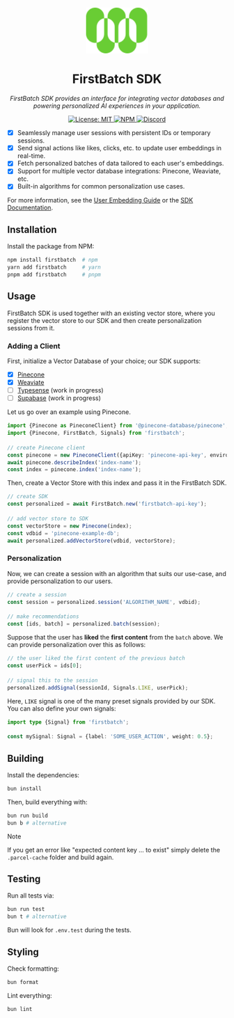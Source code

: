 <p align="center">
  <!-- <img src="https://raw.githubusercontent.com/firstbatchxyz/firstbatch-sdk-ts/master/logo.svg" alt="logo" width="142"> -->
  <img src="./logo.svg" alt="logo" width="142">
</p>

<p align="center">
  <h1 align="center">
    FirstBatch SDK
  </h1>
  <p align="center">
    <i>FirstBatch SDK provides an interface for integrating vector databases and powering personalized AI experiences in your application.</i>
  </p>
</p>

<p align="center">
    <a href="https://opensource.org/licenses/MIT" target="_blank">
        <img alt="License: MIT" src="https://img.shields.io/badge/license-MIT-7CB9E8.svg">
    </a>
    <a href="https://www.npmjs.com/package/firstbatch" target="_blank">
        <img alt="NPM" src="https://img.shields.io/npm/v/firstbatch?logo=npm&color=CB3837">
    </a>
    <!-- <a href="./.github/workflows/test.yml" target="_blank">
        <img alt="Workflow: Tests" src="https://github.com/firstbatchxyz/firstbatch-sdk-ts/actions/workflows/test.yml/badge.svg?branch=master">
    </a> -->
    <a href="https://discord.gg/2wuU9ym6fq" target="_blank">
        <img alt="Discord" src="https://dcbadge.vercel.app/api/server/2wuU9ym6fq?style=flat">
    </a>
</p>

- [x] Seamlessly manage user sessions with persistent IDs or temporary sessions.
- [x] Send signal actions like likes, clicks, etc. to update user embeddings in real-time.
- [x] Fetch personalized batches of data tailored to each user's embeddings.
- [x] Support for multiple vector database integrations: Pinecone, Weaviate, etc.
- [x] Built-in algorithms for common personalization use cases.

For more information, see the [User Embedding Guide](https://firstbatch.gitbook.io/user-embeddings/) or the [SDK Documentation](https://firstbatch.gitbook.io/firstbatch-sdk/).

## Installation

Install the package from NPM:

```sh
npm install firstbatch  # npm
yarn add firstbatch     # yarn
pnpm add firstbatch     # pnpm
```

## Usage

FirstBatch SDK is used together with an existing vector store, where you register the vector store to our SDK and then create personalization sessions from it.

### Adding a Client

First, initialize a Vector Database of your choice; our SDK supports:

- [x] [Pinecone](https://www.npmjs.com/package/@pinecone-database/pinecone)
- [x] [Weaviate](https://www.npmjs.com/package/weaviate-ts-client)
- [ ] [Typesense](https://www.npmjs.com/package/typesense) (work in progress)
- [ ] [Supabase](https://www.npmjs.com/package/@supabase/supabase-js) (work in progress)

Let us go over an example using Pinecone.

```ts
import {Pinecone as PineconeClient} from '@pinecone-database/pinecone';
import {Pinecone, FirstBatch, Signals} from 'firstbatch';

// create Pinecone client
const pinecone = new PineconeClient({apiKey: 'pinecone-api-key', environment: 'pinecone-env'});
await pinecone.describeIndex('index-name');
const index = pinecone.index('index-name');
```

Then, create a Vector Store with this index and pass it in the FirstBatch SDK.

```ts
// create SDK
const personalized = await FirstBatch.new('firstbatch-api-key');

// add vector store to SDK
const vectorStore = new Pinecone(index);
const vdbid = 'pinecone-example-db';
await personalized.addVectorStore(vdbid, vectorStore);
```

### Personalization

Now, we can create a session with an algorithm that suits our use-case, and provide personalization to our users.

```ts
// create a session
const session = personalized.session('ALGORITHM_NAME', vdbid);

// make recommendations
const [ids, batch] = personalized.batch(session);
```

Suppose that the user has **liked** the **first content** from the `batch` above. We can provide personalization over this as follows:

```ts
// the user liked the first content of the previous batch
const userPick = ids[0];

// signal this to the session
personalized.addSignal(sessionId, Signals.LIKE, userPick);
```

Here, `LIKE` signal is one of the many preset signals provided by our SDK. You can also define your own signals:

```ts
import type {Signal} from 'firstbatch';

const mySignal: Signal = {label: 'SOME_USER_ACTION', weight: 0.5};
```

## Building

Install the dependencies:

```bash
bun install
```

Then, build everything with:

```bash
bun run build
bun b # alternative
```

> [!NOTE]
>
> If you get an error like "expected content key ... to exist" simply delete the `.parcel-cache` folder and build again.

## Testing

Run all tests via:

```bash
bun run test
bun t # alternative
```

Bun will look for `.env.test` during the tests.

## Styling

Check formatting:

```sh
bun format
```

Lint everything:

```sh
bun lint
```
